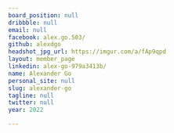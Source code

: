```yaml
---
board_position: null
dribbble: null
email: null
facebook: alex.go.503/
github: alexdgo
headshot_jpg_url: https://imgur.com/a/fAp9qpd
layout: member_page
linkedin: alex-go-979a3413b/
name: Alexander Go
personal_site: null
slug: alexander-go
tagline: null
twitter: null
year: 2022

---
```

